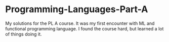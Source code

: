 # Programming-Languages-Part-A
My solutions for the PL A course. It was my first encounter with ML and functional programming language. I found the course hard, but learned a lot of things doing it.
